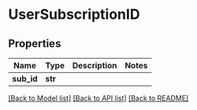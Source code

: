 # UserSubscriptionID

## Properties
Name | Type | Description | Notes
------------ | ------------- | ------------- | -------------
**sub_id** | **str** |  | 

[[Back to Model list]](../README.md#documentation-for-models) [[Back to API list]](../README.md#documentation-for-api-endpoints) [[Back to README]](../README.md)


